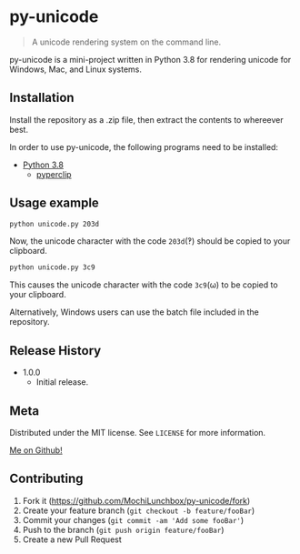 # py-unicode
> A unicode rendering system on the command line.

py-unicode is a mini-project written in Python 3.8 for rendering
unicode for Windows, Mac, and Linux systems.

## Installation

Install the repository as a .zip file, then extract the contents to whereever best.

In order to use py-unicode, the following programs need to be installed:

* [Python 3.8](https://www.python.org/downloads/)
  * [pyperclip](https://pypi.org/project/pyperclip/)

## Usage example

```sh
python unicode.py 203d
```
Now, the unicode character with the code `203d`(‽) should be copied to your clipboard.

```sh
python unicode.py 3c9
```
This causes the unicode character with the code `3c9`(ω) to be copied to your clipboard.

Alternatively, Windows users can use the batch file included in the repository.

## Release History

* 1.0.0
  * Initial release.

## Meta

Distributed under the MIT license. See ``LICENSE`` for more information.

[Me on Github!](https://github.com/MochiLunchbox/)

## Contributing

1. Fork it (<https://github.com/MochiLunchbox/py-unicode/fork>)
2. Create your feature branch (`git checkout -b feature/fooBar`)
3. Commit your changes (`git commit -am 'Add some fooBar'`)
4. Push to the branch (`git push origin feature/fooBar`)
5. Create a new Pull Request

